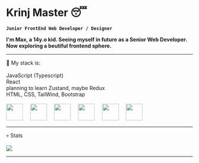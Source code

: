 # Krinj Master 😴

**`Junior FrontEnd Web Developer / Designer`**

**I'm Max, a 14y.o kid. Seeing myself in future as a Senior Web Developer. Now exploring a beutiful frontend sphere.**
<br>
<hr>
💼 My stack is: 
<br> 
<br>
JavaScript (Typescript)
<br>
React
<br>
planning to learn Zustand, maybe Redux
<br>
HTML, CSS, TailWind, Bootstrap
<br>
<br>

<div style={{display: flex}}>
          <img width="45px" src="https://cdn.jsdelivr.net/gh/devicons/devicon/icons/javascript/javascript-original.svg" /> &nbsp; &nbsp;
          <img width="45px" src="https://cdn.jsdelivr.net/gh/devicons/devicon/icons/typescript/typescript-original.svg" /> &nbsp; &nbsp;
          <img width="45px" src="https://cdn.jsdelivr.net/gh/devicons/devicon/icons/react/react-original-wordmark.svg" /> &nbsp; &nbsp;
          <img width="45px" src="https://cdn.jsdelivr.net/gh/devicons/devicon/icons/redux/redux-original.svg" /> &nbsp; &nbsp;
          <img width="45px" src="https://cdn.jsdelivr.net/gh/devicons/devicon/icons/tailwindcss/tailwindcss-plain.svg" /> &nbsp; &nbsp;
          <img width="45px" src="https://cdn.jsdelivr.net/gh/devicons/devicon/icons/bootstrap/bootstrap-original.svg" /> &nbsp; &nbsp;
<div/>
<hr>
💀 Stats
<br>
<br>
<image src="https://github-readme-stats.vercel.app/api?username=krinjmaster&show_icons=true&theme=aura" />
<hr>

          
          
          
          
          

